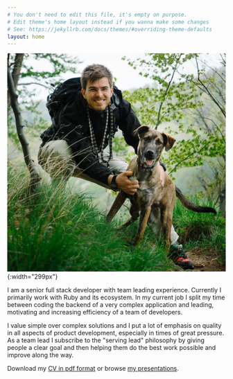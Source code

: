 ```yaml
---
# You don't need to edit this file, it's empty on purpose.
# Edit theme's home layout instead if you wanna make some changes
# See: https://jekyllrb.com/docs/themes/#overriding-theme-defaults
layout: home
---
```


![Radan](./images/radan.jpg){:width="299px"}

I am a senior full stack developer with team leading experience.
Currently I primarily work with Ruby and its ecosystem.
In my current job I split my time between coding the backend
of a very complex application and leading, motivating and
increasing efficiency of a team of developers.

I value simple over complex solutions and I put a lot of emphasis
on quality in all aspects of product development,
especially in times of great pressure. As a team lead I subscribe
to the "serving lead" philosophy by giving people a clear goal
and then helping them do the best work possible and improve along
the way.

Download my [CV in pdf format](./CV_Radan_Skoric.pdf) or
browse [my presentations](./present).
